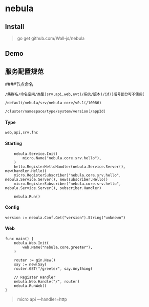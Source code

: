 # nebula

## Install
> go get github.com/Wall-js/nebula

## Demo

## 服务配置规范
####节点命名
```
/集群名/命名空间/类型(srv,api,web,evt)/系统/版本(/id)(括号部分可不使用)

/default/nebula/srv/nebula-core/v0.1(/10086)

/cluster/namespace/type/system/version(/appId)
```

#### Type
```
web,api,srv,fnc
```

#### Starting
```
	nebula.Service.Init(
		micro.Name("nebula.core.srv.hello"),
	)
	hello.RegisterHelloHandler(nebula.Service.Server(), new(handler.Hello))
	micro.RegisterSubscriber("nebula.core.srv.hello", nebula.Service.Server(), new(subscriber.Hello))
	micro.RegisterSubscriber("nebula.core.srv.hello", nebula.Service.Server(), subscriber.Handler)

	nebula.Run()
```

#### Config

```
version := nebula.Conf.Get("version").String("unknown")
```

#### Web
```
func main() {
	nebula.Web.Init(
		web.Name("nebula.core.greeter"),
	)

	router := gin.New()
	say := new(Say)
	router.GET("/greeter", say.Anything)

	// Register Handler
	nebula.Web.Handle("/", router)
	nebula.RunWeb()
}
```
> micro api --handler=http